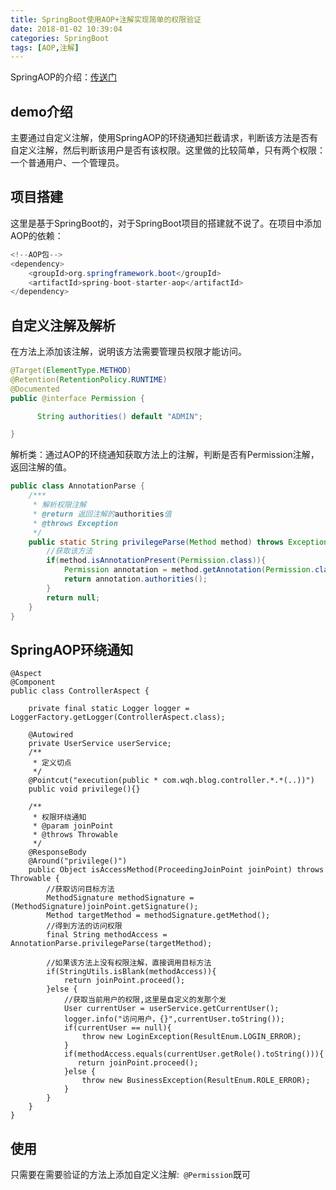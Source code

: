 ```yaml
---
title: SpringBoot使用AOP+注解实现简单的权限验证
date: 2018-01-02 10:39:04
categories: SpringBoot
tags: [AOP,注解]
---
```

SpringAOP的介绍：[传送门](http://www.wanqhblog.top/2017/08/28/SpringAOP/)
## demo介绍 ##
主要通过自定义注解，使用SpringAOP的环绕通知拦截请求，判断该方法是否有自定义注解，然后判断该用户是否有该权限。这里做的比较简单，只有两个权限：一个普通用户、一个管理员。
## 项目搭建 ##
这里是基于SpringBoot的，对于SpringBoot项目的搭建就不说了。在项目中添加AOP的依赖：<!--more--->
```java
<!--AOP包-->
<dependency>
    <groupId>org.springframework.boot</groupId>
    <artifactId>spring-boot-starter-aop</artifactId>
</dependency>
```
## 自定义注解及解析 ##

在方法上添加该注解，说明该方法需要管理员权限才能访问。
```java
@Target(ElementType.METHOD)
@Retention(RetentionPolicy.RUNTIME)
@Documented
public @interface Permission {

      String authorities() default "ADMIN";

}
```
解析类：通过AOP的环绕通知获取方法上的注解，判断是否有Permission注解，返回注解的值。
```java
public class AnnotationParse {
    /***
     * 解析权限注解
     * @return 返回注解的authorities值
     * @throws Exception
     */
    public static String privilegeParse(Method method) throws Exception {
        //获取该方法
        if(method.isAnnotationPresent(Permission.class)){
            Permission annotation = method.getAnnotation(Permission.class);
            return annotation.authorities();
        }
        return null;
    }
}

```
## SpringAOP环绕通知 ##
```
@Aspect
@Component
public class ControllerAspect {

    private final static Logger logger = LoggerFactory.getLogger(ControllerAspect.class);

    @Autowired
    private UserService userService;
    /**
     * 定义切点
     */
    @Pointcut("execution(public * com.wqh.blog.controller.*.*(..))")
    public void privilege(){}

    /**
     * 权限环绕通知
     * @param joinPoint
     * @throws Throwable
     */
    @ResponseBody
    @Around("privilege()")
    public Object isAccessMethod(ProceedingJoinPoint joinPoint) throws Throwable {
        //获取访问目标方法
        MethodSignature methodSignature = (MethodSignature)joinPoint.getSignature();
        Method targetMethod = methodSignature.getMethod();
        //得到方法的访问权限
        final String methodAccess = AnnotationParse.privilegeParse(targetMethod);

        //如果该方法上没有权限注解，直接调用目标方法
        if(StringUtils.isBlank(methodAccess)){
            return joinPoint.proceed();
        }else {
            //获取当前用户的权限,这里是自定义的发那个发
            User currentUser = userService.getCurrentUser();
            logger.info("访问用户，{}",currentUser.toString());
            if(currentUser == null){
                throw new LoginException(ResultEnum.LOGIN_ERROR);
            }
            if(methodAccess.equals(currentUser.getRole().toString())){
               return joinPoint.proceed();
            }else {
                throw new BusinessException(ResultEnum.ROLE_ERROR);
            }
        }
    }
}
```
## 使用 ##
只需要在需要验证的方法上添加自定义注解:` @Permission`既可
